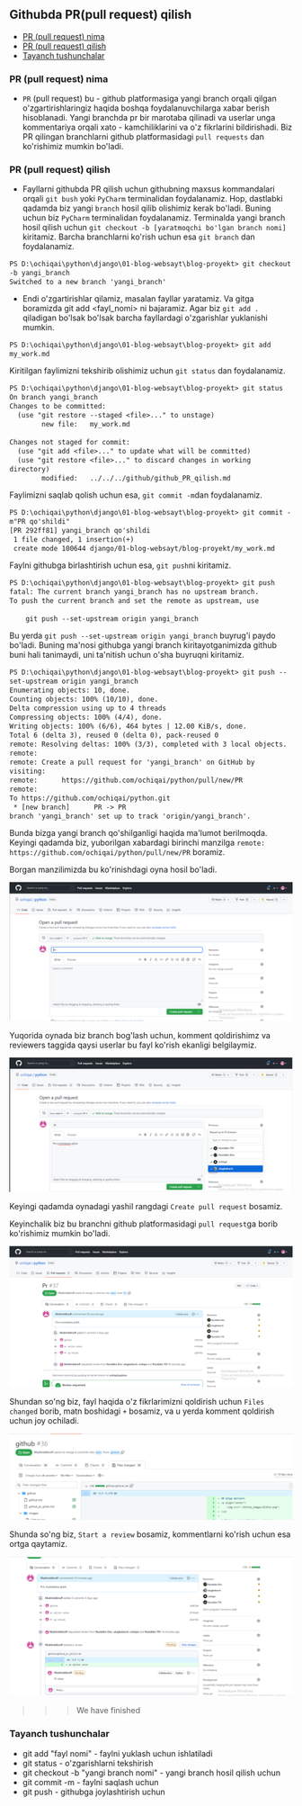 ## Githubda PR(pull request) qilish

* [PR (pull request) nima](#pr-pull-request-nima)
* [PR (pull request) qilish](#pr-pull-request-qilish)
* [Tayanch tushunchalar](#tayanch-tushunchalar)


### PR (pull request) nima

* `PR` (pull request) bu - github platformasiga yangi branch orqali qilgan o'zgartirishlaringiz haqida boshqa foydalanuvchilarga xabar berish hisoblanadi. Yangi branchda pr bir marotaba qilinadi va 
userlar unga kommentariya orqali xato - kamchiliklarini va o'z fikrlarini bildirishadi. Biz PR qilingan branchlarni
github platformasidagi `pull requests` dan ko'rishimiz mumkin bo'ladi. 

### PR (pull request) qilish

* Fayllarni githubda PR qilish uchun githubning maxsus kommandalari orqali `git bush` yoki `PyCharm` terminalidan foydalanamiz.
Hop, dastlabki qadamda biz yangi `branch` hosil qilib olishimiz kerak bo'ladi. Buning uchun biz `PyCharm` terminalidan foydalanamiz. 
Terminalda yangi branch hosil qilish uchun `git checkout -b [yaratmoqchi bo'lgan branch nomi]` kiritamiz.
Barcha branchlarni ko'rish uchun esa `git branch` dan foydalanamiz.
```console
PS D:\ochiqai\python\django\01-blog-websayt\blog-proyekt> git checkout -b yangi_branch
Switched to a new branch 'yangi_branch'
```
* Endi o'zgartirishlar qilamiz, masalan fayllar yaratamiz. Va gitga boramizda git add <fayl_nomi> ni bajaramiz. Agar biz `git add .` qiladigan bo'lsak bo'lsak barcha fayllardagi o'zgarishlar yuklanishi mumkin.
```console
PS D:\ochiqai\python\django\01-blog-websayt\blog-proyekt> git add my_work.md
```
Kiritilgan faylimizni tekshirib olishimiz uchun `git status` dan foydalanamiz.
```console
PS D:\ochiqai\python\django\01-blog-websayt\blog-proyekt> git status
On branch yangi_branch
Changes to be committed:
  (use "git restore --staged <file>..." to unstage)
        new file:   my_work.md

Changes not staged for commit:
  (use "git add <file>..." to update what will be committed)
  (use "git restore <file>..." to discard changes in working directory)
        modified:   ../../../github/github_PR_qilish.md
```
Faylimizni saqlab qolish uchun esa, `git commit -m`dan foydalanamiz. 

```console
PS D:\ochiqai\python\django\01-blog-websayt\blog-proyekt> git commit -m"PR qo'shildi"
[PR 292ff81] yangi_branch qo'shildi
 1 file changed, 1 insertion(+)
 create mode 100644 django/01-blog-websayt/blog-proyekt/my_work.md
```
Faylni githubga birlashtirish uchun esa, `git push`ni kiritamiz.

```console
PS D:\ochiqai\python\django\01-blog-websayt\blog-proyekt> git push
fatal: The current branch yangi_branch has no upstream branch.
To push the current branch and set the remote as upstream, use

    git push --set-upstream origin yangi_branch

```

Bu yerda `git push --set-upstream origin yangi_branch` buyrug'i paydo bo'ladi. Buning ma'nosi githubga yangi branch 
kiritayotganimizda github buni hali tanimaydi, uni ta'nitish uchun o'sha buyruqni kiritamiz.

```console
PS D:\ochiqai\python\django\01-blog-websayt\blog-proyekt> git push --set-upstream origin yangi_branch
Enumerating objects: 10, done.
Counting objects: 100% (10/10), done.
Delta compression using up to 4 threads
Compressing objects: 100% (4/4), done.
Writing objects: 100% (6/6), 464 bytes | 12.00 KiB/s, done.
Total 6 (delta 3), reused 0 (delta 0), pack-reused 0
remote: Resolving deltas: 100% (3/3), completed with 3 local objects.
remote:
remote: Create a pull request for 'yangi_branch' on GitHub by visiting:
remote:      https://github.com/ochiqai/python/pull/new/PR
remote:
To https://github.com/ochiqai/python.git
 * [new branch]      PR -> PR
branch 'yangi_branch' set up to track 'origin/yangi_branch'.
```
Bunda bizga yangi branch qo'shilganligi haqida ma'lumot berilmoqda. Keyingi qadamda biz, yuborilgan xabardagi 
birinchi manzilga `remote:      https://github.com/ochiqai/python/pull/new/PR` boramiz.

Borgan manzilimizda bu ko'rinishdagi oyna hosil bo'ladi.

<p>
    <img src="./images/PR_testing.png">
</p>

Yuqorida oynada biz branch bog'lash uchun, komment qoldirishimz va reviewers taggida qaysi userlar bu fayl ko'rish ekanligi belgilaymiz.

<p>
    <img src="./images/Pr_1.png">
</p>

Keyingi qadamda oynadagi  yashil rangdagi `Create pull request` bosamiz.

Keyinchalik biz bu branchni github platformasidagi `pull request`ga borib ko'rishimiz mumkin bo'ladi.

<p>
    <img src="./images/Pr_2.png"> 
</p>

Shundan so'ng biz, fayl haqida o'z fikrlarimizni qoldirish uchun `Files changed` borib, matn boshidagi `+` bosamiz, va u yerda 
komment qoldirish uchun joy ochiladi.

<p>
    <img src="./images/files_changed.png">
</p>

Shunda so'ng biz, `Start a review` bosamiz, kommentlarni ko'rish uchun esa ortga qaytamiz. 

<p>
    <img src="./images/Pr_4.png">
</p>

>>> We have finished

### Tayanch tushunchalar

<ul>
<li>git add "fayl nomi" - faylni yuklash uchun ishlatiladi</li>
<li>git status - o'zgarishlarni tekshirish</li>
<li>git checkout -b "yangi branch nomi" - yangi branch hosil qilish uchun</li>
<li>git commit -m - faylni saqlash uchun</li>
<li>git push - githubga joylashtirish uchun</li>
</ul>


